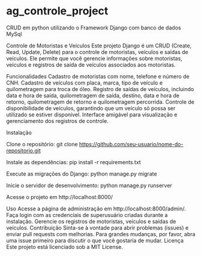 # ag_controle_project
CRUD em python utilizando o Framework Django com banco de dados MySql

Controle de Motoristas e Veículos
Este projeto Django é um CRUD (Create, Read, Update, Delete) para o controle de motoristas, veículos e saídas de veículos. Ele permite que você gerencie informações sobre motoristas, veículos e registros de saída de veículos associados aos motoristas.

Funcionalidades
Cadastro de motoristas com nome, telefone e número de CNH.
Cadastro de veículos com placa, marca, tipo de veículo e quilometragem para troca de óleo.
Registro de saídas de veículos, incluindo data e hora de saída, quilometragem de saída, destino, data e hora de retorno, quilometragem de retorno e quilometragem percorrida.
Controle de disponibilidade de veículos, garantindo que um veículo só possa ser utilizado se estiver disponível.
Interface amigável para visualização e gerenciamento dos registros de controle.

Instalação

Clone o repositório:
git clone https://github.com/seu-usuario/nome-do-repositorio.git

Instale as dependências:
pip install -r requirements.txt

Execute as migrações do Django:
python manage.py migrate

Inicie o servidor de desenvolvimento:
python manage.py runserver

Acesse o projeto em http://localhost:8000/

Uso
Acesse a página de administração em http://localhost:8000/admin/.
Faça login com as credenciais de superusuário criadas durante a instalação.
Gerencie os registros de motoristas, veículos e saídas de veículos.
Contribuição
Sinta-se à vontade para abrir problemas (issues) e enviar pull requests com melhorias.
Para grandes mudanças, por favor, abra uma issue primeiro para discutir o que você gostaria de mudar.
Licença
Este projeto está licenciado sob a MIT License.
